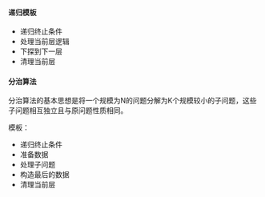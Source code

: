 #### 递归模板
* 递归终止条件
* 处理当前层逻辑
* 下探到下一层
* 清理当前层

#### 分治算法
分治算法的基本思想是将一个规模为N的问题分解为K个规模较小的子问题，这些子问题相互独立且与原问题性质相同。<br/>

模板：
* 递归终止条件
* 准备数据
* 处理子问题
* 构造最后的数据
* 清理当前层
